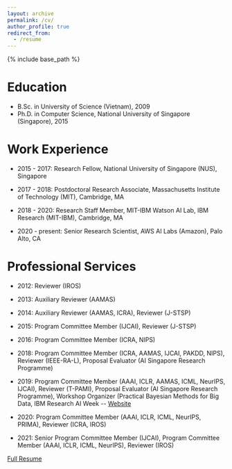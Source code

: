 ```yaml
---
layout: archive
permalink: /cv/
author_profile: true
redirect_from:
  - /resume
---
```


{% include base_path %}

Education
======
* B.Sc. in University of Science (Vietnam), 2009
* Ph.D. in Computer Science, National University of Singapore (Singapore), 2015

Work Experience
======
* 2015 - 2017: Research Fellow, National University of Singapore (NUS), Singapore

* 2017 - 2018: Postdoctoral Research Associate, Massachusetts Institute of Technology (MIT), Cambridge, MA

* 2018 - 2020: Research Staff Member, MIT-IBM Watson AI Lab, IBM Research (MIT-IBM), Cambridge, MA

* 2020 - present: Senior Research Scientist, AWS AI Labs (Amazon), Palo Alto, CA

Professional Services
======
* 2012: Reviewer (IROS)

* 2013: Auxiliary Reviewer (AAMAS)

* 2014: Auxiliary Reviewer (AAMAS, ICRA), Reviewer (J-STSP)

* 2015: Program Committee Member (IJCAI), Reviewer (J-STSP)

* 2016: Program Committee Member (ICRA, NIPS)

* 2018: Program Committee Member (ICRA, AAMAS, IJCAI, PAKDD, NIPS), Reviewer (IEEE-RA-L), Proposal Evaluator (AI Singapore Research Programme)

* 2019: Program Committee Member (AAAI, ICLR, AAMAS, ICML, NeurIPS, IJCAI), Reviewer (T-PAMI), Proposal Evaluator (AI Singapore Research Programme), Workshop Organizer (Practical Bayesian Methods for Big Data, IBM Research AI Week -- [Website](https://deeplybayesian.github.io/)

* 2020: Program Committee Member (AAAI, ICLR, ICML, NeurIPS, PRIMA), Reviewer (ICRA, IROS)

* 2021: Senior Program Committee Member (IJCAI), Program Committee Member (AAAI, ICLR, ICML, NeurIPS), Reviewer (IROS)


[Full Resume](http://htnghia87.github.io/files/resume.pdf)